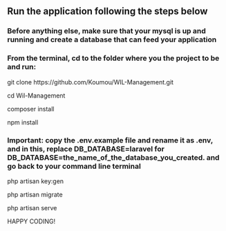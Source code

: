 <h2>Run the application following the steps below</h2>

<h3>Before anything else, make sure that your mysql is up and running and create a database that can feed your application</h3>
<h3>From the terminal, cd to the folder where you the project to be and run:</h3>
<p>git clone https://github.com/Koumou/WIL-Management.git</p>

<p>cd Wil-Management</p>
<p>composer install</p>
<p>npm install</p>

<h3>Important: copy the .env.example file and rename it as .env, and in this, replace DB_DATABASE=laravel for DB_DATABASE=the_name_of_the_database_you_created. and go back to your command line terminal</h3>
<p>php artisan key:gen</p>

<p>php artisan migrate</p>
<p>php artisan serve</p>

HAPPY CODING!
